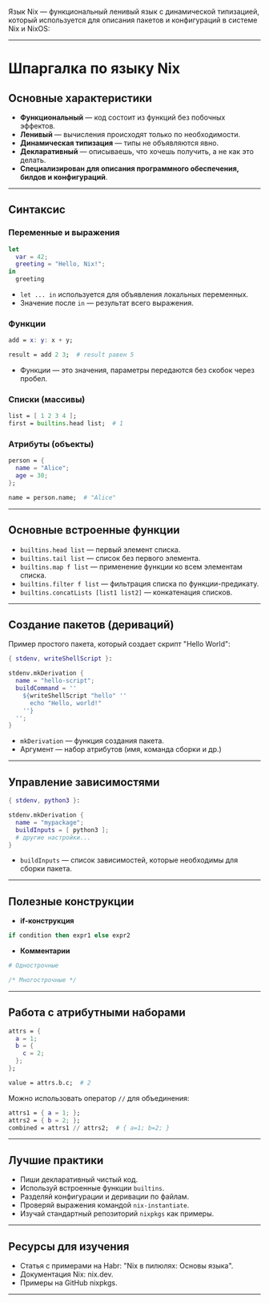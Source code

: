 
Язык Nix — функциональный ленивый язык с динамической типизацией, который используется для описания пакетов и конфигураций в системе Nix и NixOS:

***

# Шпаргалка по языку Nix

## Основные характеристики

- **Функциональный** — код состоит из функций без побочных эффектов.
- **Ленивый** — вычисления происходят только по необходимости.
- **Динамическая типизация** — типы не объявляются явно.
- **Декларативный** — описываешь, что хочешь получить, а не как это делать.
- **Специализирован для описания программного обеспечения, билдов и конфигураций**.

***

## Синтаксис

### Переменные и выражения

```nix
let
  var = 42;
  greeting = "Hello, Nix!";
in
  greeting
```

- `let ... in` используется для объявления локальных переменных.
- Значение после `in` — результат всего выражения.


### Функции

```nix
add = x: y: x + y;

result = add 2 3;  # result равен 5
```

- Функции — это значения, параметры передаются без скобок через пробел.


### Списки (массивы)

```nix
list = [ 1 2 3 4 ];
first = builtins.head list;  # 1
```


### Атрибуты (объекты)

```nix
person = {
  name = "Alice";
  age = 30;
};

name = person.name;  # "Alice"
```


***

## Основные встроенные функции

- `builtins.head list` — первый элемент списка.
- `builtins.tail list` — список без первого элемента.
- `builtins.map f list` — применение функции ко всем элементам списка.
- `builtins.filter f list` — фильтрация списка по функции-предикату.
- `builtins.concatLists [list1 list2]` — конкатенация списков.

***

## Создание пакетов (дериваций)

Пример простого пакета, который создает скрипт "Hello World":

```nix
{ stdenv, writeShellScript }:

stdenv.mkDerivation {
  name = "hello-script";
  buildCommand = ''
    ${writeShellScript "hello" ''
      echo "Hello, world!"
    ''}
  '';
}
```

- `mkDerivation` — функция создания пакета.
- Аргумент — набор атрибутов (имя, команда сборки и др.)

***

## Управление зависимостями

```nix
{ stdenv, python3 }:

stdenv.mkDerivation {
  name = "mypackage";
  buildInputs = [ python3 ];
  # другие настройки...
}
```

- `buildInputs` — список зависимостей, которые необходимы для сборки пакета.

***

## Полезные конструкции

- **if-конструкция**

```nix
if condition then expr1 else expr2
```

- **Комментарии**

```nix
# Однострочные

/* Многострочные */
```


***

## Работа с атрибутными наборами

```nix
attrs = {
  a = 1;
  b = {
    c = 2;
  };
};

value = attrs.b.c;  # 2
```

Можно использовать оператор `//` для объединения:

```nix
attrs1 = { a = 1; };
attrs2 = { b = 2; };
combined = attrs1 // attrs2;  # { a=1; b=2; }
```


***

## Лучшие практики

- Пиши декларативный чистый код.
- Используй встроенные функции `builtins`.
- Разделяй конфигурации и деривации по файлам.
- Проверяй выражения командой `nix-instantiate`.
- Изучай стандартный репозиторий `nixpkgs` как примеры.

***

## Ресурсы для изучения

- Статья с примерами на Habr: "Nix в пилюлях: Основы языка".
- Документация Nix: nix.dev.
- Примеры на GitHub nixpkgs.

***

[^1]: https://habr.com/ru/articles/806595/

[^2]: https://habr.com/ru/companies/typeable/articles/550860/

[^3]: https://www.reddit.com/r/NixOS/comments/1cp7w20/looking_for_a_proper_guide_on_learning_the_nix/?tl=ru

[^4]: https://edu.cbias.ru/lab-2/Lab-2.html

[^5]: https://apptractor.ru/info/articles/chto-takoe-nix.html

[^6]: https://archercreat.github.io/build-environment-with-nix-shell/

[^7]: https://wiki.nixos.org/wiki/Nix_ecosystem/ru

[^8]: https://pingvinus.ru/note/nixos-configuration

[^9]: https://www.reddit.com/r/NixOS/comments/1iufyul/how_to_actually_learn_nix/?tl=ru

[^10]: https://www.youtube.com/watch?v=0Lhahzs-Wos

